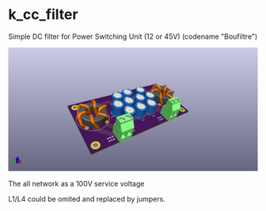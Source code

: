 # k_cc_filter
Simple DC filter for Power Switching Unit (12 or 45V) (codename "Boufiltre")

![Boufiltre cc filter for switching power supply](https://github.com/F6ITU/k_cc_filter/blob/main/Documentation/K_PSU_filter.png)

The all network as a 100V service voltage 

L1/L4 could be omited and replaced by jumpers. 

